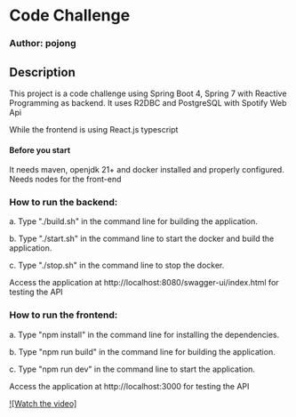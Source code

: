 # Code Challenge
### Author: pojong
## Description
This project is a code challenge using Spring Boot 4, Spring 7 with Reactive Programming as backend.
It uses R2DBC and PostgreSQL with Spotify Web Api 

While the frontend is using React.js typescript

#### Before you start 
 It needs maven, openjdk 21+ and docker installed and properly configured. Needs nodes for the front-end

### How to run the backend:
a. Type "./build.sh" in the command line for building the application.

b. Type "./start.sh" in the command line to start the docker and build the application.

c. Type "./stop.sh" in the command line to stop the docker.

Access the application at http://localhost:8080/swagger-ui/index.html for testing the API

### How to run the frontend:
a. Type "npm install" in the command line for installing the dependencies.

b. Type "npm run build" in the command line for building the application.

c. Type "npm run dev" in the command line to start the application.

Access the application at http://localhost:3000 for testing the API

[![Watch the video]](https://github.com/pojong/code_challenge/blob/main/sample_application.webm)